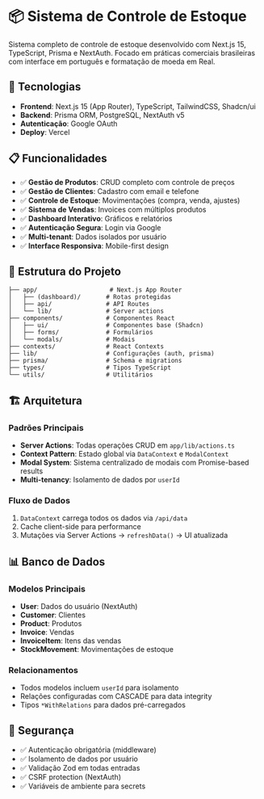 # 📦 Sistema de Controle de Estoque

Sistema completo de controle de estoque desenvolvido com Next.js 15, TypeScript, Prisma e NextAuth. Focado em práticas comerciais brasileiras com interface em português e formatação de moeda em Real.

## 🚀 Tecnologias

- **Frontend**: Next.js 15 (App Router), TypeScript, TailwindCSS, Shadcn/ui
- **Backend**: Prisma ORM, PostgreSQL, NextAuth v5
- **Autenticação**: Google OAuth
- **Deploy**: Vercel

## 📋 Funcionalidades

- ✅ **Gestão de Produtos**: CRUD completo com controle de preços
- ✅ **Gestão de Clientes**: Cadastro com email e telefone
- ✅ **Controle de Estoque**: Movimentações (compra, venda, ajustes)
- ✅ **Sistema de Vendas**: Invoices com múltiplos produtos
- ✅ **Dashboard Interativo**: Gráficos e relatórios
- ✅ **Autenticação Segura**: Login via Google
- ✅ **Multi-tenant**: Dados isolados por usuário
- ✅ **Interface Responsiva**: Mobile-first design

## 📁 Estrutura do Projeto

```
├── app/                    # Next.js App Router
│   ├── (dashboard)/       # Rotas protegidas
│   ├── api/               # API Routes
│   └── lib/               # Server actions
├── components/            # Componentes React
│   ├── ui/                # Componentes base (Shadcn)
│   ├── forms/             # Formulários
│   └── modals/            # Modais
├── contexts/              # React Contexts
├── lib/                   # Configurações (auth, prisma)
├── prisma/                # Schema e migrations
├── types/                 # Tipos TypeScript
└── utils/                 # Utilitários
```

## 🏗️ Arquitetura

### Padrões Principais

- **Server Actions**: Todas operações CRUD em `app/lib/actions.ts`
- **Context Pattern**: Estado global via `DataContext` e `ModalContext`
- **Modal System**: Sistema centralizado de modais com Promise-based results
- **Multi-tenancy**: Isolamento de dados por `userId`

### Fluxo de Dados

1. `DataContext` carrega todos os dados via `/api/data`
2. Cache client-side para performance
3. Mutações via Server Actions → `refreshData()` → UI atualizada

## 📊 Banco de Dados

### Modelos Principais

- **User**: Dados do usuário (NextAuth)
- **Customer**: Clientes
- **Product**: Produtos
- **Invoice**: Vendas
- **InvoiceItem**: Itens das vendas
- **StockMovement**: Movimentações de estoque

### Relacionamentos

- Todos modelos incluem `userId` para isolamento
- Relações configuradas com CASCADE para data integrity
- Tipos `*WithRelations` para dados pré-carregados

## 🔐 Segurança

- ✅ Autenticação obrigatória (middleware)
- ✅ Isolamento de dados por usuário
- ✅ Validação Zod em todas entradas
- ✅ CSRF protection (NextAuth)
- ✅ Variáveis de ambiente para secrets
